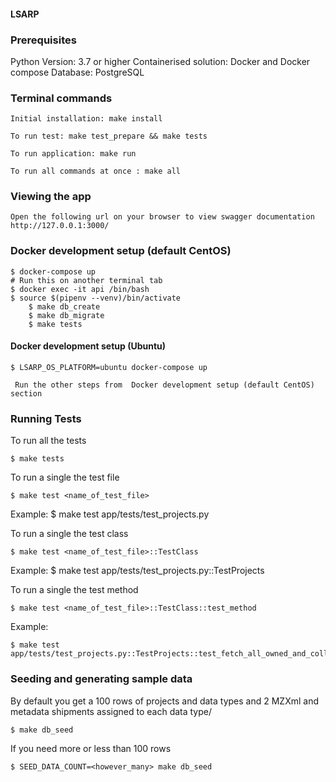 #### LSARP

### Prerequisites

Python Version: 3.7 or higher
Containerised solution: Docker and Docker compose
Database: PostgreSQL

### Terminal commands

    Initial installation: make install

    To run test: make test_prepare && make tests

    To run application: make run

    To run all commands at once : make all


### Viewing the app ###

    Open the following url on your browser to view swagger documentation
    http://127.0.0.1:3000/

### Docker development setup (default CentOS)

    $ docker-compose up
    # Run this on another terminal tab
    $ docker exec -it api /bin/bash
    $ source $(pipenv --venv)/bin/activate
        $ make db_create
        $ make db_migrate
        $ make tests

#### Docker development setup (Ubuntu)

    $ LSARP_OS_PLATFORM=ubuntu docker-compose up

     Run the other steps from  Docker development setup (default CentOS) section

### Running Tests

To run all the tests

    $ make tests

To run a single the test file

    $ make test <name_of_test_file>

Example: 
    $ make test app/tests/test_projects.py

To run a single the test class

    $ make test <name_of_test_file>::TestClass

Example: 
    $ make test app/tests/test_projects.py::TestProjects

To run a single the test method

    $ make test <name_of_test_file>::TestClass::test_method

Example:

    $ make test app/tests/test_projects.py::TestProjects::test_fetch_all_owned_and_collaborating_projects_without_page_and_per_page_and_direction

### Seeding and generating sample data 

By default you get a 100 rows of projects and data types and 2 MZXml and metadata shipments assigned to each data type/

    $ make db_seed

If you need more or less than 100 rows

    $ SEED_DATA_COUNT=<however_many> make db_seed
